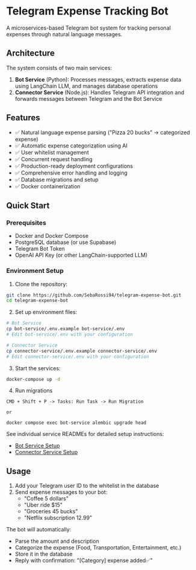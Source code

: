 # Telegram Expense Tracking Bot

A microservices-based Telegram bot system for tracking personal expenses through natural language messages.

## Architecture

The system consists of two main services:

1. **Bot Service** (Python): Processes messages, extracts expense data using LangChain LLM, and manages database operations
2. **Connector Service** (Node.js): Handles Telegram API integration and forwards messages between Telegram and the Bot Service

## Features

- ✅ Natural language expense parsing ("Pizza 20 bucks" → categorized expense)
- ✅ Automatic expense categorization using AI
- ✅ User whitelist management
- ✅ Concurrent request handling
- ✅ Production-ready deployment configurations
- ✅ Comprehensive error handling and logging
- ✅ Database migrations and setup
- ✅ Docker containerization

## Quick Start

### Prerequisites

- Docker and Docker Compose
- PostgreSQL database (or use Supabase)
- Telegram Bot Token
- OpenAI API Key (or other LangChain-supported LLM)

### Environment Setup

1. Clone the repository:
```bash
git clone https://github.com/SebaRossi94/telegram-expense-bot.git
cd telegram-expense-bot
```

2. Set up environment files:
```bash
# Bot Service
cp bot-service/.env.example bot-service/.env
# Edit bot-service/.env with your configuration

# Connector Service
cp connector-service/.env.example connector-service/.env
# Edit connector-service/.env with your configuration
```

3. Start the services:
```bash
docker-compose up -d
```

4. Run migrations
```
CMD + Shift + P -> Tasks: Run Task -> Run Migration

or

docker compose exec bot-service alembic upgrade head
```

See individual service READMEs for detailed setup instructions:
- [Bot Service Setup](./bot-service/README.md)
- [Connector Service Setup](./connector-service/README.md)

## Usage

1. Add your Telegram user ID to the whitelist in the database
2. Send expense messages to your bot:
   - "Coffee 5 dollars"
   - "Uber ride $15"
   - "Groceries 45 bucks"
   - "Netflix subscription 12.99"

The bot will automatically:
- Parse the amount and description
- Categorize the expense (Food, Transportation, Entertainment, etc.)
- Store it in the database
- Reply with confirmation: "[Category] expense added✅"
